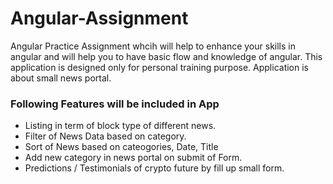 # Angular-Assignment #
Angular Practice Assignment whcih will help to enhance your skills in angular and will help you to have basic flow and knowledge of angular. This application is designed only for personal training purpose. Application is about small news portal.

### Following Features will be included in App ###
  * Listing in term of block type of different news.
  * Filter of News Data based on category.
  * Sort of News based on cateogories, Date, Title
  * Add new category in news portal on submit of Form.
  * Predictions / Testimonials of crypto future by fill up small form.
